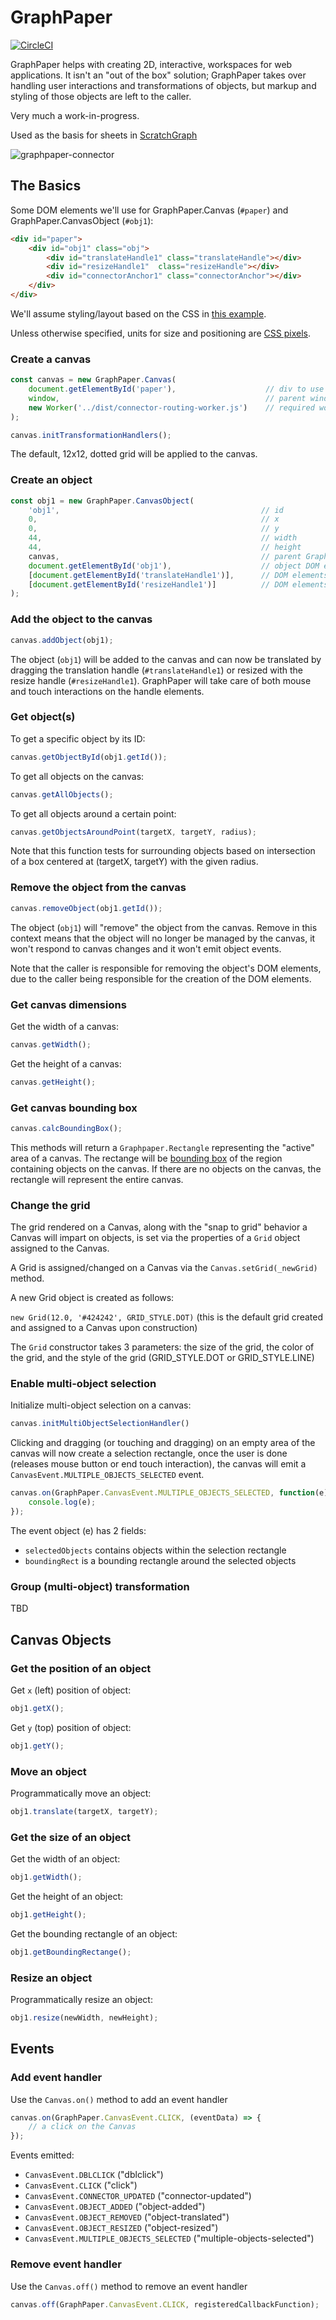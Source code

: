 # GraphPaper

[![CircleCI](https://circleci.com/gh/aautar/graphpaper.svg?style=svg)](https://circleci.com/gh/aautar/graphpaper)

GraphPaper helps with creating 2D, interactive, workspaces for web applications. It isn't an "out of the box" solution; GraphPaper takes over handling user interactions and transformations of objects, but markup and styling of those objects are left to the caller.

Very much a work-in-progress.

Used as the basis for sheets in [ScratchGraph](https://scratchgraph.com)

![graphpaper-connector](https://user-images.githubusercontent.com/12861733/33002147-358957a8-cd80-11e7-89ae-1b211c0eb2db.png)

## The Basics

Some DOM elements we'll use for GraphPaper.Canvas (`#paper`) and GraphPaper.CanvasObject (`#obj1`):

```html
<div id="paper">
    <div id="obj1" class="obj">
        <div id="translateHandle1" class="translateHandle"></div>
        <div id="resizeHandle1"  class="resizeHandle"></div>
        <div id="connectorAnchor1" class="connectorAnchor"></div>
    </div>
</div>
```

We'll assume styling/layout based on the CSS in [this example](https://github.com/aautar/graphpaper/blob/master/example/index.html).

Unless otherwise specified, units for size and positioning are [CSS pixels](https://www.w3.org/TR/CSS2/syndata.html#length-units).

### Create a canvas

```javascript
const canvas = new GraphPaper.Canvas(
    document.getElementById('paper'),                    // div to use
    window,                                              // parent window 
    new Worker('../dist/connector-routing-worker.js')    // required worker for connector routing
);

canvas.initTransformationHandlers();
```

The default, 12x12, dotted grid will be applied to the canvas.

###  Create an object

```javascript
const obj1 = new GraphPaper.CanvasObject(
    'obj1',                                             // id
    0,                                                  // x        
    0,                                                  // y
    44,                                                 // width
    44,                                                 // height
    canvas,                                             // parent GraphPaper.Canvas
    document.getElementById('obj1'),                    // object DOM element
    [document.getElementById('translateHandle1')],      // DOM elements for the object's translation handles
    [document.getElementById('resizeHandle1')]          // DOM elements for the object's resize handles
);
```

### Add the object to the canvas

```javascript
canvas.addObject(obj1);
```

The object (`obj1`) will be added to the canvas and can now be translated by dragging the translation handle (`#translateHandle1`) or resized with the resize handle (`#resizeHandle1`). GraphPaper will take care of both mouse and touch interactions on the handle elements.

### Get object(s)

To get a specific object by its ID:

```javascript
canvas.getObjectById(obj1.getId());
```

To get all objects on the canvas:

```javascript
canvas.getAllObjects();
```

To get all objects around a certain point:

```javascript
canvas.getObjectsAroundPoint(targetX, targetY, radius);
```

Note that this function tests for surrounding objects based on intersection of a box centered at (targetX, targetY) with the given radius.

### Remove the object from the canvas

```javascript
canvas.removeObject(obj1.getId());
```

The object (`obj1`) will "remove" the object from the canvas. Remove in this context means that the object will no longer be managed by the canvas, it won't respond to canvas changes and it won't emit object events.

Note that the caller is responsible for removing the object's DOM elements, due to the caller being responsible for the creation of the DOM elements.
 
### Get canvas dimensions

Get the width of a canvas:

```javascript
canvas.getWidth();
```

Get the height of a canvas:

```javascript
canvas.getHeight();
```

### Get canvas bounding box

```javascript
canvas.calcBoundingBox();
```

This methods will return a `Graphpaper.Rectangle` representing the "active" area of a canvas. The rectange will be [bounding box](https://en.wikipedia.org/wiki/Minimum_bounding_box) of the region containing objects on the canvas. If there are no objects on the canvas, the rectangle will represent the entire canvas.

### Change the grid

The grid rendered on a Canvas, along with the "snap to grid" behavior a Canvas will impart on objects, is set via the properties of a `Grid` object assigned to the Canvas.

A Grid is assigned/changed on a Canvas via the `Canvas.setGrid(_newGrid)` method.

A new Grid object is created as follows:
 
 `new Grid(12.0, '#424242', GRID_STYLE.DOT)`
(this is the default grid created and assigned to a Canvas upon construction)

The `Grid` constructor takes 3 parameters: the size of the grid, the color of the grid, and the style of the grid (GRID_STYLE.DOT or GRID_STYLE.LINE)

### Enable multi-object selection
Initialize multi-object selection on a canvas:

```javascript
canvas.initMultiObjectSelectionHandler()
```

Clicking and dragging (or touching and dragging) on an empty area of the canvas will now create a selection rectangle, once the user is done (releases mouse button or end touch interaction), the canvas will emit a `CanvasEvent.MULTIPLE_OBJECTS_SELECTED` event.

```javascript
canvas.on(GraphPaper.CanvasEvent.MULTIPLE_OBJECTS_SELECTED, function(e) {
    console.log(e);
});
```

The event object (e) has 2 fields:
- `selectedObjects` contains objects within the selection rectangle
- `boundingRect` is a bounding rectangle around the selected objects

### Group (multi-object) transformation
TBD

## Canvas Objects

### Get the position of an object

Get `x` (left) position of object:

```javascript
obj1.getX();
```

Get `y` (top) position of object:

```javascript
obj1.getY();
```

### Move an object

Programmatically move an object:

```javascript
obj1.translate(targetX, targetY);
```

### Get the size of an object

Get the width of an object:

```javascript
obj1.getWidth();
```

Get the height of an object:

```javascript
obj1.getHeight();
```

Get the bounding rectangle of an object:

```javascript
obj1.getBoundingRectange();
```

### Resize an object

Programmatically resize an object:

```javascript
obj1.resize(newWidth, newHeight);
```


## Events

### Add event handler

Use the `Canvas.on()` method to add an event handler

```javascript
canvas.on(GraphPaper.CanvasEvent.CLICK, (eventData) => {
    // a click on the Canvas
});
```

Events emitted:
- `CanvasEvent.DBLCLICK` ("dblclick")
- `CanvasEvent.CLICK` ("click")
- `CanvasEvent.CONNECTOR_UPDATED` ("connector-updated")
- `CanvasEvent.OBJECT_ADDED` ("object-added")
- `CanvasEvent.OBJECT_REMOVED` ("object-translated")
- `CanvasEvent.OBJECT_RESIZED` ("object-resized")
- `CanvasEvent.MULTIPLE_OBJECTS_SELECTED` ("multiple-objects-selected")

### Remove event handler

Use the `Canvas.off()` method to remove an event handler

```javascript
canvas.off(GraphPaper.CanvasEvent.CLICK, registeredCallbackFunction);
```
